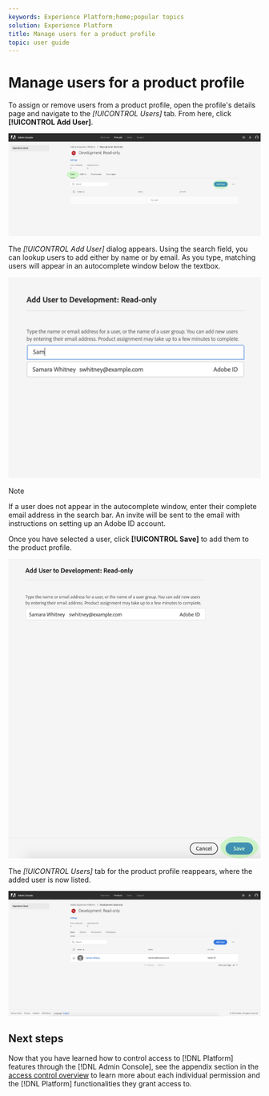 ```yaml
---
keywords: Experience Platform;home;popular topics
solution: Experience Platform
title: Manage users for a product profile
topic: user guide
---
```


# Manage users for a product profile

To assign or remove users from a product profile, open the profile's details page and navigate to the *[!UICONTROL Users]* tab. From here, click **[!UICONTROL Add User]**.

![add-users-button](../images/add-users-button.png)

The *[!UICONTROL Add User]* dialog appears. Using the search field, you can lookup users to add either by name or by email. As you type, matching users will appear in an autocomplete window below the textbox.

![add-user-autocomplete](../images/add-user-autocomplete.png)

>[!NOTE]
>
>If a user does not appear in the autocomplete window, enter their complete email address in the search bar. An invite will be sent to the email with instructions on setting up an Adobe ID account.

Once you have selected a user, click **[!UICONTROL Save]** to add them to the product profile.

![add-user-save](../images/add-user-save.png)

The *[!UICONTROL Users]* tab for the product profile reappears, where the added user is now listed.

![user-added](../images/user-added.png)

## Next steps

 Now that you have learned how to control access to [!DNL Platform] features through the [!DNL Admin Console], see the appendix section in the [access control overview](../home.md) to learn more about each individual permission and the [!DNL Platform] functionalities they grant access to.